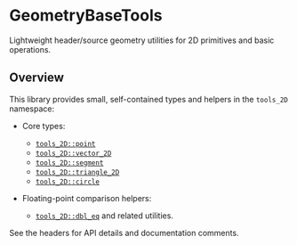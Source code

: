# GeometryBaseTools

Lightweight header/source geometry utilities for 2D primitives and basic operations.

## Overview

This library provides small, self-contained types and helpers in the `tools_2D` namespace:

- Core types:
  - [`tools_2D::point`](include/geo_2D/point_2D.h)
  - [`tools_2D::vector_2D`](include/geo_2D/vector_2D.h)
  - [`tools_2D::segment`](include/geo_2D/segment_2D.h)
  - [`tools_2D::triangle_2D`](include/geo_2D/triangle_2D.h)
  - [`tools_2D::circle`](include/geo_2D/circle_2D.h)

- Floating-point comparison helpers:
  - [`tools_2D::dbl_eq`](include/base/dbl_compare.h) and related utilities.

See the headers for API details and documentation comments.
